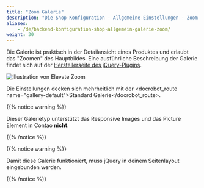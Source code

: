 ```yaml
---
title: "Zoom Galerie"
description: "Die Shop-Konfiguration - Allgemeine Einstellungen - Zoom Galerie."
aliases:
    - /de/backend-konfiguration-shop-allgemein-galerie-zoom/
weight: 30
---
```



Die Galerie ist praktisch in der Detailansicht eines Produktes und erlaubt das "Zoomen" des Hauptbildes. Eine ausführliche Beschreibung der Galerie findet sich auf der [Herstellerseite des jQuery-Plugins][1].

![Illustration von Elevate Zoom](elevatezoom.jpg)


Die Einstellungen decken sich mehrheitlich mit der <docrobot_route name="gallery-default">Standard Galerie</docrobot_route>.

{{% notice warning %}}<p>Dieser Galerietyp unterstützt  das Responsive Images und das Picture Element in Contao <strong>nicht</strong>.</p>{{% /notice %}}

{{% notice warning %}}<p>Damit diese Galerie funktioniert, muss jQuery in deinem Seitenlayout eingebunden werden.</p>{{% /notice %}}


[1]: http://www.elevateweb.co.uk/image-zoom
